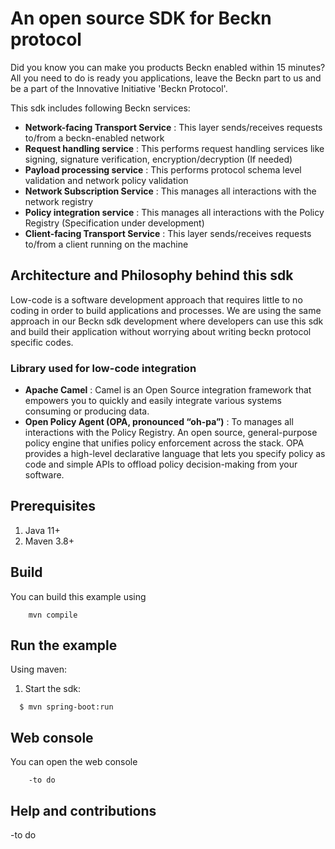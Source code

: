 
An open source SDK for Beckn protocol 
==========================================

Did you know you can make you products Beckn enabled within 15 minutes? 
All you need to do is ready you applications, leave the Beckn part to us and be a part of the Innovative Initiative 'Beckn Protocol'.

This sdk includes following Beckn services:

- <b>Network-facing Transport Service</b> : This layer sends/receives requests to/from a beckn-enabled network
- <b>Request handling service</b> : This performs request handling services like signing, signature verification, encryption/decryption (If needed)
- <b>Payload processing service</b> : This performs protocol schema level validation and network policy validation
- <b>Network Subscription Service</b> : This manages all interactions with the network registry
- <b>Policy integration service</b> : This manages all interactions with the Policy Registry (Specification under development)
- <b>Client-facing Transport Service</b> : This layer sends/receives requests to/from a client running on the machine

## Architecture and Philosophy behind this sdk
Low-code is a software development approach that requires little to no coding in order to build applications and processes. We are using the same approach in our 
Beckn sdk development where developers can use this sdk and build their application without worrying about writing beckn protocol specific codes. 

### Library used for low-code integration
- <b>Apache Camel</b> : Camel is an Open Source integration framework that empowers you to quickly and easily integrate various systems consuming or producing data.
- <b>Open Policy Agent (OPA, pronounced “oh-pa”)</b> :  To manages all interactions with the Policy Registry. An open source, general-purpose policy engine that unifies policy enforcement across the stack. OPA provides a high-level declarative language that lets you specify policy as code and simple APIs to offload policy decision-making from your software.

## Prerequisites

1. Java 11+
2. Maven 3.8+

## Build

You can build this example using

```
    mvn compile
```

## Run the example

Using maven:

 1. Start the sdk:

```
  $ mvn spring-boot:run
```

## Web console

You can open the web console

```
    -to do
```

## Help and contributions

-to do


